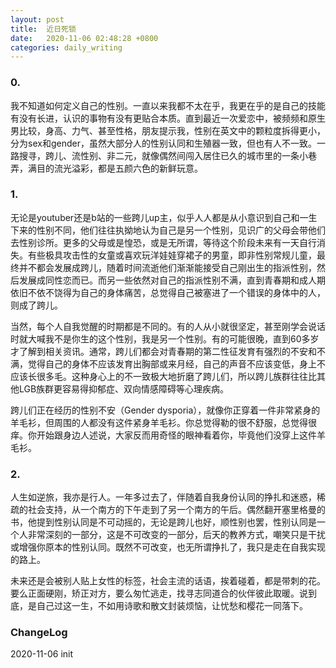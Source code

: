 ```yaml
---
layout: post
title:  近日死锁
date:   2020-11-06 02:48:28 +0800
categories: daily_writing
---
```

### 0.
我不知道如何定义自己的性别。一直以来我都不太在乎，我更在乎的是自己的技能有没有长进，认识的事物有没有更贴合本质。直到最近一次爱恋中，被频频和原生男比较，身高、力气、甚至性格，朋友提示我，性别在英文中的颗粒度拆得更小，分为sex和gender，虽然大部分人的性别认同和生殖器一致，但也有人不一致。一路搜寻，跨儿、流性别、非二元，就像偶然间闯入居住已久的城市里的一条小巷弄，满目的流光溢彩，都是五颜六色的新鲜玩意。

### 1.
无论是youtuber还是b站的一些跨儿up主，似乎人人都是从小意识到自己和一生下来的性别不同，他们往往执拗地认为自己是另一个性别，见识广的父母会带他们去性别诊所。更多的父母或是惶恐，或是无所谓，等待这个阶段未来有一天自行消失。有些极具攻击性的女童或喜欢玩洋娃娃穿裙子的男童，即非性别常规儿童，最终并不都会发展成跨儿，随着时间流逝他们渐渐能接受自己刚出生的指派性别，然后发展成同性恋而已。而另一些依然对自己的指派性别不满，直到青春期和成人期依旧不依不饶得为自己的身体痛苦，总觉得自己被塞进了一个错误的身体中的人，则成了跨儿。

当然，每个人自我觉醒的时期都是不同的。有的人从小就很坚定，甚至刚学会说话时就大喊我不是你生的这个性别，我是另一个性别。有的可能很晚，直到60多岁才了解到相关资讯。通常，跨儿们都会对青春期的第二性征发育有强烈的不安和不满，觉得自己的身体不应该发育出胸部或来月经，自己的声音不应该变低，身上不应该长很多毛。这种身心上的不一致极大地折磨了跨儿们，所以跨儿族群往往比其他LGB族群更容易得抑郁症、双向情感障碍等心理疾病。

跨儿们正在经历的性别不安（Gender dysporia），就像你正穿着一件非常紧身的羊毛衫，但周围的人都没有这件紧身羊毛衫。你总觉得勒的很不舒服，总觉得很痒。你开始跟身边人述说，大家反而用奇怪的眼神看着你，毕竟他们没穿上这件羊毛衫。

### 2.
人生如逆旅，我亦是行人。一年多过去了，伴随着自我身份认同的挣扎和迷惑，稀疏的社会支持，从一个南方的下午走到了另一个南方的午后。偶然翻开塞里格曼的书，他提到性别认同是不可动摇的，无论是跨儿也好，顺性别也罢，性别认同是一个人非常深刻的一部分，这是不可改变的一部分，后天的教养方式，嘲笑只是干扰或增强你原本的性别认同。既然不可改变，也无所谓挣扎了，我只是走在自我实现的路上。

未来还是会被别人贴上女性的标签，社会主流的话语，挨着碰着，都是带刺的花。要么正面硬刚，矫正对方，要么匆忙逃走，找寻志同道合的伙伴彼此取暖。说到底，是自己过这一生，不如用诗歌和散文封装烦恼，让忧愁和樱花一同落下。

### ChangeLog
2020-11-06 init